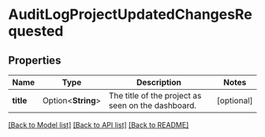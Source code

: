 # AuditLogProjectUpdatedChangesRequested

## Properties

Name | Type | Description | Notes
------------ | ------------- | ------------- | -------------
**title** | Option<**String**> | The title of the project as seen on the dashboard. | [optional]

[[Back to Model list]](../README.md#documentation-for-models) [[Back to API list]](../README.md#documentation-for-api-endpoints) [[Back to README]](../README.md)


